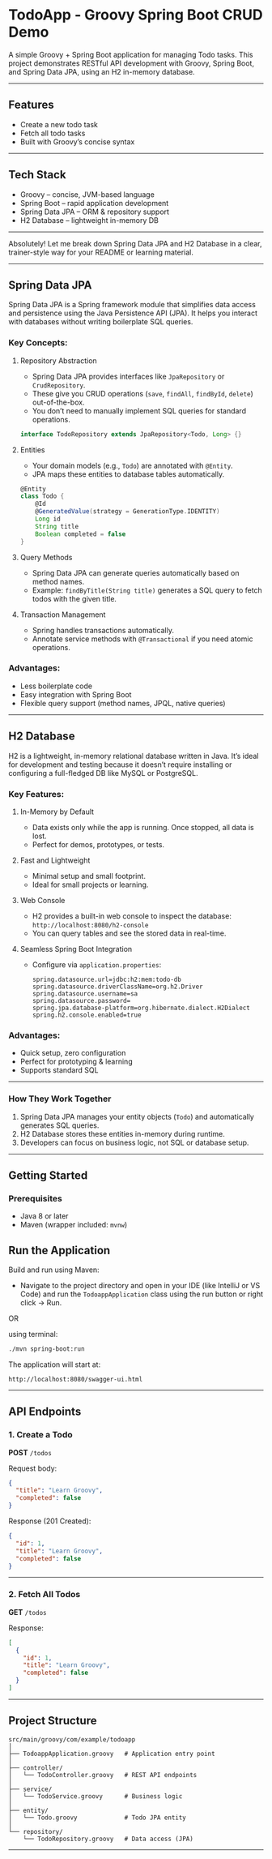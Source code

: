 # TodoApp - Groovy Spring Boot CRUD Demo

A simple Groovy + Spring Boot application for managing Todo tasks.
This project demonstrates RESTful API development with Groovy, Spring Boot, and Spring Data JPA, using an H2 in-memory database.

---

## Features

* Create a new todo task
* Fetch all todo tasks
* Built with Groovy’s concise syntax

---

## Tech Stack

* Groovy – concise, JVM-based language
* Spring Boot – rapid application development
* Spring Data JPA – ORM & repository support
* H2 Database – lightweight in-memory DB

---

Absolutely! Let me break down Spring Data JPA and H2 Database in a clear, trainer-style way for your README or learning material.

---

## Spring Data JPA

Spring Data JPA is a Spring framework module that simplifies data access and persistence using the Java Persistence API (JPA). It helps you interact with databases without writing boilerplate SQL queries.

### Key Concepts:

1. Repository Abstraction

   * Spring Data JPA provides interfaces like `JpaRepository` or `CrudRepository`.
   * These give you CRUD operations (`save`, `findAll`, `findById`, `delete`) out-of-the-box.
   * You don’t need to manually implement SQL queries for standard operations.

   ```groovy
   interface TodoRepository extends JpaRepository<Todo, Long> {}
   ```

2. Entities

   * Your domain models (e.g., `Todo`) are annotated with `@Entity`.
   * JPA maps these entities to database tables automatically.

   ```groovy
   @Entity
   class Todo {
       @Id
       @GeneratedValue(strategy = GenerationType.IDENTITY)
       Long id
       String title
       Boolean completed = false
   }
   ```

3. Query Methods

   * Spring Data JPA can generate queries automatically based on method names.
   * Example: `findByTitle(String title)` generates a SQL query to fetch todos with the given title.

4. Transaction Management

   * Spring handles transactions automatically.
   * Annotate service methods with `@Transactional` if you need atomic operations.

### Advantages:

* Less boilerplate code
* Easy integration with Spring Boot
* Flexible query support (method names, JPQL, native queries)

---

## H2 Database

H2 is a lightweight, in-memory relational database written in Java. It’s ideal for development and testing because it doesn’t require installing or configuring a full-fledged DB like MySQL or PostgreSQL.

### Key Features:

1. In-Memory by Default

   * Data exists only while the app is running. Once stopped, all data is lost.
   * Perfect for demos, prototypes, or tests.

2. Fast and Lightweight

   * Minimal setup and small footprint.
   * Ideal for small projects or learning.

3. Web Console

   * H2 provides a built-in web console to inspect the database:
     `http://localhost:8080/h2-console`
   * You can query tables and see the stored data in real-time.

4. Seamless Spring Boot Integration

   * Configure via `application.properties`:

     ```properties
     spring.datasource.url=jdbc:h2:mem:todo-db
     spring.datasource.driverClassName=org.h2.Driver
     spring.datasource.username=sa
     spring.datasource.password=
     spring.jpa.database-platform=org.hibernate.dialect.H2Dialect
     spring.h2.console.enabled=true
     ```

### Advantages:

* Quick setup, zero configuration
* Perfect for prototyping & learning
* Supports standard SQL

---

### How They Work Together

1. Spring Data JPA manages your entity objects (`Todo`) and automatically generates SQL queries.
2. H2 Database stores these entities in-memory during runtime.
3. Developers can focus on business logic, not SQL or database setup.

---

## Getting Started

### Prerequisites

* Java 8 or later
* Maven (wrapper included: `mvnw`)

## Run the Application

Build and run using Maven:

- Navigate to the project directory and open in your IDE (like IntelliJ or VS Code) and run the `TodoappApplication` class using the run button or right click → Run.

OR 

using terminal:

```bash
./mvn spring-boot:run
```

The application will start at:

`http://localhost:8080/swagger-ui.html`

---

## API Endpoints

### 1. Create a Todo

**POST** `/todos`

Request body:

```json
{
  "title": "Learn Groovy",
  "completed": false
}
```

Response (201 Created):

```json
{
  "id": 1,
  "title": "Learn Groovy",
  "completed": false
}
```

---

### 2. Fetch All Todos

**GET** `/todos`

Response:

```json
[
  {
    "id": 1,
    "title": "Learn Groovy",
    "completed": false
  }
]
```

---

## Project Structure

```
src/main/groovy/com/example/todoapp
│
├── TodoappApplication.groovy   # Application entry point
│
├── controller/
│   └── TodoController.groovy   # REST API endpoints
│
├── service/
│   └── TodoService.groovy      # Business logic
│
├── entity/
│   └── Todo.groovy             # Todo JPA entity
│
└── repository/
    └── TodoRepository.groovy   # Data access (JPA)
```

---

